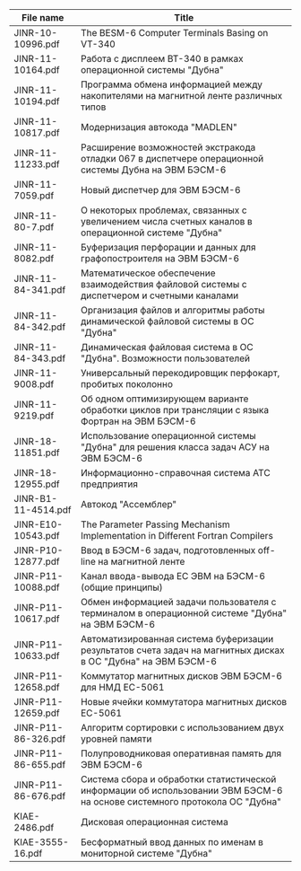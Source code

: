 | File name | Title |
| --------- | ----- |
| JINR-10-10996.pdf | The BESM-6 Computer Terminals Basing on VT-340 |
| JINR-11-10164.pdf | Работа с дисплеем ВТ-340 в рамках операционной системы "Дубна" |
| JINR-11-10194.pdf | Программа обмена информацией между накопителями на магнитной ленте различных типов |
| JINR-11-10817.pdf | Модернизация автокода "MADLEN" |
| JINR-11-11233.pdf | Расширение возможностей экстракода отладки 067 в диспетчере операционной системы Дубна на ЭВМ БЭСМ-6 |
| JINR-11-7059.pdf | Новый диспетчер для ЭВМ БЭСМ-6 |
| JINR-11-80-7.pdf | О некоторых проблемах, связанных с увеличением числа счетных каналов в операционной системе "Дубна" |
| JINR-11-8082.pdf | Буферизация перфорации и данных для графопостроителя на ЭВМ БЭСМ-6 |
| JINR-11-84-341.pdf | Математическое обеспечение взаимодействия файловой системы с диспетчером и счетными каналами |
| JINR-11-84-342.pdf | Организация файлов и алгоритмы работы динамической файловой системы в ОС "Дубна" |
| JINR-11-84-343.pdf | Динамическая файловая система в ОС "Дубна". Возможности пользователей |
| JINR-11-9008.pdf | Универсальный перекодировщик перфокарт, пробитых поколонно |
| JINR-11-9219.pdf | Об одном оптимизирующем варианте обработки циклов при трансляции с языка Фортран на ЭВМ БЭСМ-6 |
| JINR-18-11851.pdf | Использование операционной системы "Дубна" для решения класса задач АСУ на ЭВМ БЭСМ-6 |
| JINR-18-12955.pdf | Информационно-справочная система АТС предприятия |
| JINR-B1-11-4514.pdf | Автокод "Ассемблер" |
| JINR-E10-10543.pdf | The Parameter Passing Mechanism Implementation in Different Fortran Compilers |
| JINR-P10-12877.pdf | Ввод в БЭСМ-6 задач, подготовленных off-line на магнитной ленте |
| JINR-P11-10088.pdf | Канал ввода-вывода ЕС ЭВМ на БЭСМ-6 (общие принципы) |
| JINR-P11-10617.pdf | Обмен информацией задачи пользователя с терминалом в операционной системе "Дубна" на ЭВМ БЭСМ-6 |
| JINR-P11-10633.pdf | Автоматизированная система буферизации результатов счета задач на магнитных дисках в ОС "Дубна" на ЭВМ БЭСМ-6 |
| JINR-P11-12658.pdf | Коммутатор магнитных дисков ЭВМ БЭСМ-6 для НМД ЕС-5061 |
| JINR-P11-12659.pdf | Новые ячейки коммутатора магнитных дисков ЕС-5061 |
| JINR-P11-86-326.pdf | Алгоритм сортировки с использованием двух уровней памяти |
| JINR-P11-86-655.pdf | Полупроводниковая оперативная память для ЭВМ БЭСМ-6 |
| JINR-P11-86-676.pdf | Система сбора и обработки статистической информации об использовании ЭВМ БЭСМ-6 на основе системного протокола ОС "Дубна" |
| KIAE-2486.pdf | Дисковая операционная система |
| KIAE-3555-16.pdf | Бесформатный ввод данных по именам в мониторной системе "Дубна" |

